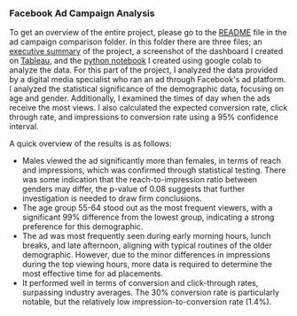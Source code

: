 ### Facebook Ad Campaign Analysis

To get an overview of the entire project, please go to the [README](https://github.com/ariannalangton/Portfolio/blob/main/ad_campaign_comparison/README.md) file in the ad campaign comparison folder. In this folder there are three files; an [executive summary](https://github.com/ariannalangton/Portfolio/blob/main/ad_campaign_comparison/facebook/Facebook%Ads%Executive%Summary.pdf) of the project,  a screenshot of the dashboard I created on [Tableau](https://public.tableau.com/app/profile/arianna.langton5684/viz/FacebookAdCampaignReachAnalysis/Dashboard1), and the [python notebook](https://github.com/ariannalangton/Portfolio/blob/main/ad_campaign_comparison/facebook/Facebook_Ad_Statistical_Analysis.ipynb) I created using google colab to analyze the data. For this part of the project, I analyzed the data provided by a digital media specialist who ran an ad through Facebook's ad platform. I analyzed the statistical significance of the demographic data, focusing on age and gender. Additionally, I examined the times of day when the ads receive the most views. I also calculated the expected conversion rate, click through rate, and impressions to conversion rate using a 95% confidence interval. 

A quick overview of the results is as follows:

- Males viewed the ad significantly more than females,  in terms of reach and impressions, which was confirmed through statistical testing. There was some indication that the reach-to-impression ratio between genders may differ, the p-value of 0.08 suggests that further investigation is needed to draw firm conclusions.
- The age group 55-64 stood out as the most frequent viewers, with a significant 99% difference from the lowest group, indicating a strong preference for this demographic.
- The ad was most frequently seen during early morning hours, lunch breaks, and late afternoon, aligning with typical routines of the older demographic. However, due to the minor differences in impressions during the top viewing hours, more data is required to determine the most effective time for ad placements.
- It performed well in terms of conversion and click-through rates, surpassing industry averages. The 30% conversion rate is particularly notable, but the relatively low impression-to-conversion rate (1.4%).



